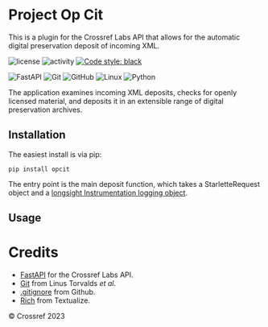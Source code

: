 # Project Op Cit
This is a plugin for the Crossref Labs API that allows for the automatic digital preservation deposit of incoming XML.

![license](https://img.shields.io/gitlab/license/crossref/labs/opcit) ![activity](https://img.shields.io/gitlab/last-commit/crossref/labs/opcit) <a href="https://github.com/psf/black"><img alt="Code style: black" src="https://img.shields.io/badge/code%20style-black-000000.svg"></a>

![FastAPI](https://img.shields.io/badge/fastapi-%23092E20.svg?style=for-the-badge&logo=fastapi&logoColor=white) ![Git](https://img.shields.io/badge/git-%23F05033.svg?style=for-the-badge&logo=git&logoColor=white) ![GitHub](https://img.shields.io/badge/github-%23121011.svg?style=for-the-badge&logo=github&logoColor=white) ![Linux](https://img.shields.io/badge/Linux-FCC624?style=for-the-badge&logo=linux&logoColor=black) ![Python](https://img.shields.io/badge/python-3670A0?style=for-the-badge&logo=python&logoColor=ffdd54)

The application examines incoming XML deposits, checks for openly licensed material, and deposits it in an extensible range of digital preservation archives.

## Installation
The easiest install is via pip:
    
    pip install opcit

The entry point is the main deposit function, which takes a StarletteRequest object and a [longsight Instrumentation logging object](https://gitlab.com/crossref/labs/longsight).

## Usage


# Credits
* [FastAPI](https://fastapi.tiangolo.com/) for the Crossref Labs API.
* [Git](https://git-scm.com/) from Linus Torvalds _et al_.
* [.gitignore](https://github.com/github/gitignore) from Github.
* [Rich](https://github.com/Textualize/rich) from Textualize.

&copy; Crossref 2023